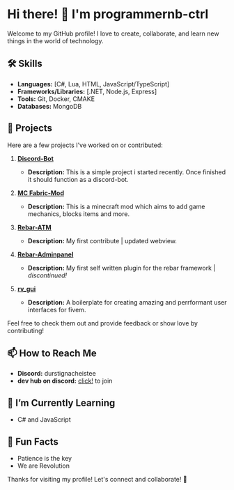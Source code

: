 # Hi there! 👋 I'm programmernb-ctrl

Welcome to my GitHub profile! I love to create, collaborate, and learn new things in the world of technology.

## 🛠 Skills

- **Languages:** [C#, Lua, HTML, JavaScript/TypeScript]
- **Frameworks/Libraries:** [.NET, Node.js, Express]
- **Tools:** Git, Docker, CMAKE
- **Databases:** MongoDB

## 🌟 Projects

Here are a few projects I've worked on or contributed:

1. **[Discord-Bot](https://github.com/programmernb-ctrl/Discord-Bot)**
   - **Description:** This is a simple project i started recently. Once finished it should function as a discord-bot.
 
2. **[MC Fabric-Mod](https://github.com/programmernb-ctrl/Fabric-Mod-ReworkedMod)**
   - **Description:** This is a minecraft mod which aims to add game mechanics, blocks items and more.
 
3. **[Rebar-ATM](https://github.com/dorn3r/rebar-atm)**
   - **Description:** My first contribute | updated webview.
 
4. **[Rebar-Adminpanel](https://github.com/programmernb-ctrl/rebar-adminpanel)**
   - **Description:** My first self written plugin for the rebar framework | _discontinued!_
 
5. **[rv_gui](https://github.com/programmernb-ctrl/rv_gui)**
   - **Description:** A boilerplate for creating amazing and perrformant user interfaces for fivem.


Feel free to check them out and provide feedback or show love by contributing!


## 📫 How to Reach Me

- **Discord:** durstignacheistee
- **dev hub on discord:** [click!](https://discord.gg/3FjtbxSMNT) to join

## 🌱 I’m Currently Learning

- C# and JavaScript

## 🔗 Fun Facts

- Patience is the key
- We are Revolution 

Thanks for visiting my profile! Let's connect and collaborate! 🚀
